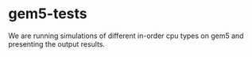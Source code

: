# gem5-tests
We are running simulations of different in-order cpu types on gem5 and presenting the output results.

